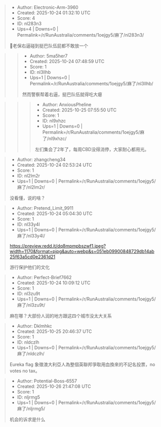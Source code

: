 > - Author: Electronic-Arm-3960
> - Created: 2025-10-24 01:32:10 UTC
> - Score: 4
> - ID: nl283n3
> - Ups=4 | Downs=0 | Permalink=/r/RunAustralia/comments/1oejgy5/麻了/nl283n3/
>
> 🤣老保右逼碰到挺巴队伍屁都不敢放一个

>> - Author: 5ma5her7
>> - Created: 2025-10-24 07:48:59 UTC
>> - Score: 1
>> - ID: nl3llhb
>> - Ups=1 | Downs=0 | Permalink=/r/RunAustralia/comments/1oejgy5/麻了/nl3llhb/
>>
>> 然而警察帮着右逼，挺巴队伍就得吃大瘪

>>> - Author: AnxiousPheline
>>> - Created: 2025-10-25 07:55:50 UTC
>>> - Score: 1
>>> - ID: nl9xhzc
>>> - Ups=1 | Downs=0 | Permalink=/r/RunAustralia/comments/1oejgy5/麻了/nl9xhzc/
>>>
>>> 左们集会了2年了，每周CBD没得消停，大家耐心都用光。

> - Author: zhangcheng34
> - Created: 2025-10-24 02:53:24 UTC
> - Score: 1
> - ID: nl2lm2r
> - Ups=1 | Downs=0 | Permalink=/r/RunAustralia/comments/1oejgy5/麻了/nl2lm2r/
>
> 没看懂，说的啥？

> - Author: Pretend_Limit_9911
> - Created: 2025-10-24 05:04:30 UTC
> - Score: 1
> - ID: nl33y4l
> - Ups=1 | Downs=0 | Permalink=/r/RunAustralia/comments/1oejgy5/麻了/nl33y4l/
>
> https://preview.redd.it/dq8mpmpbszwf1.jpeg?width=1170&format=pjpg&auto=webp&s=051eb09900848729db14ab25f63a5cd0e2361d21
> 
> 游行保护他们的文化

> - Author: Perfect-Brief7662
> - Created: 2025-10-24 10:09:12 UTC
> - Score: 1
> - ID: nl3zu9t
> - Ups=1 | Downs=0 | Permalink=/r/RunAustralia/comments/1oejgy5/麻了/nl3zu9t/
>
> 麻在哪？大部份人润的地方跟这四个城市没太大关系

> - Author: Dklmhkc
> - Created: 2025-10-25 20:46:37 UTC
> - Score: 1
> - ID: nldczlh
> - Ups=1 | Downs=0 | Permalink=/r/RunAustralia/comments/1oejgy5/麻了/nldczlh/
>
> Eureka flag 象徵澳大利亞人為整個英聯邦爭取用血換來的不記名投票，no votes no tax。

> - Author: Potential-Boss-6557
> - Created: 2025-10-26 21:47:08 UTC
> - Score: 1
> - ID: nljrmg5
> - Ups=1 | Downs=0 | Permalink=/r/RunAustralia/comments/1oejgy5/麻了/nljrmg5/
>
> 机会的诉求是什么
